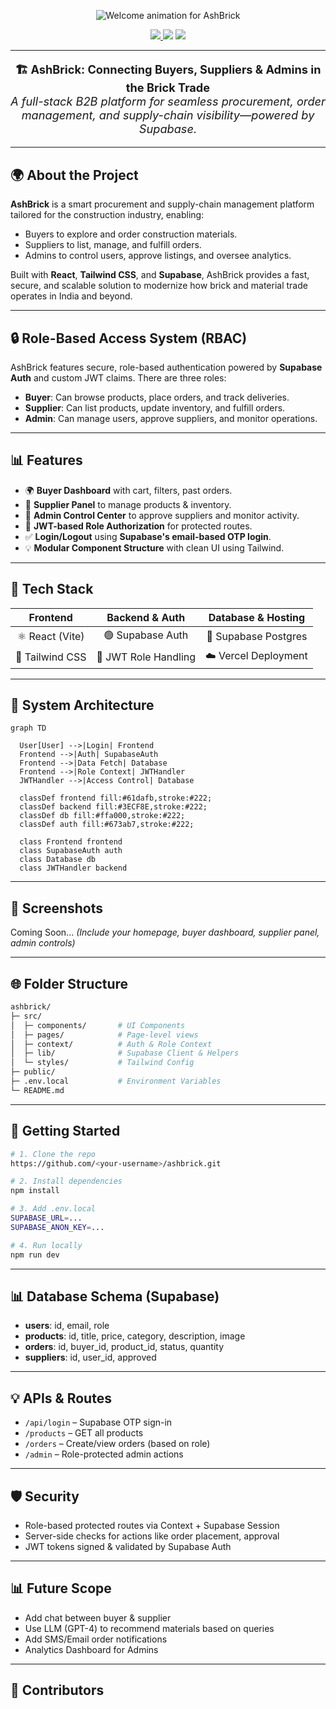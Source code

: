<!-- HEADER BANNER -->

<p align="center">
<img src="https://readme-typing-svg.demolab.com?font=Fira+Code&weight=400&size=20&duration=5000&pause=1000&color=4CAF50FF&background=00000000&center=true&vCenter=true&lines=%F0%9F%9A%A7+Welcome+to+AshBrick!;Build+Smarter.+Supply+Faster.+Trade+Greener." alt="Welcome animation for AshBrick" />
</p>

<p align="center">
  <a href="https://ashbrick.vercel.app" target="_blank">
    <img src="https://img.shields.io/badge/Live%20Demo-00C853?style=for-the-badge&logo=vercel&logoColor=white" />
  </a>
  <img src="https://img.shields.io/badge/Built%20with-Supabase-3ECF8E?style=for-the-badge&logo=supabase&logoColor=white" />
  <img src="https://img.shields.io/badge/Auth-Role%20Based%20Access-blue?style=for-the-badge&logo=auth0&logoColor=white" />
</p>

---

<p align="center" style="font-size:1.3em">
  <strong>🏗️ AshBrick: Connecting Buyers, Suppliers & Admins in the Brick Trade</strong><br>
  <em>A full-stack B2B platform for seamless procurement, order management, and supply-chain visibility—powered by Supabase.</em>
</p>

---

## 🌍 About the Project

**AshBrick** is a smart procurement and supply-chain management platform tailored for the construction industry, enabling:

* Buyers to explore and order construction materials.
* Suppliers to list, manage, and fulfill orders.
* Admins to control users, approve listings, and oversee analytics.

Built with **React**, **Tailwind CSS**, and **Supabase**, AshBrick provides a fast, secure, and scalable solution to modernize how brick and material trade operates in India and beyond.

---

## 🔒 Role-Based Access System (RBAC)

AshBrick features secure, role-based authentication powered by **Supabase Auth** and custom JWT claims. There are three roles:

* **Buyer**: Can browse products, place orders, and track deliveries.
* **Supplier**: Can list products, update inventory, and fulfill orders.
* **Admin**: Can manage users, approve suppliers, and monitor operations.

---

## 📊 Features

* 🌍 **Buyer Dashboard** with cart, filters, past orders.
* 🚚 **Supplier Panel** to manage products & inventory.
* 🧱 **Admin Control Center** to approve suppliers and monitor activity.
* 🔑 **JWT-based Role Authorization** for protected routes.
* ✅ **Login/Logout** using **Supabase's email-based OTP login**.
* 💡 **Modular Component Structure** with clean UI using Tailwind.

---

## 🔧 Tech Stack

|     Frontend    |    Backend & Auth    |  Database & Hosting  |
| :-------------: | :------------------: | :------------------: |
| ⚛️ React (Vite) |   🟢 Supabase Auth   | 📃 Supabase Postgres |
| 🎨 Tailwind CSS | 🔐 JWT Role Handling | ☁️ Vercel Deployment |

---

## 🛂 System Architecture

```mermaid
graph TD

  User[User] -->|Login| Frontend
  Frontend -->|Auth| SupabaseAuth
  Frontend -->|Data Fetch| Database
  Frontend -->|Role Context| JWTHandler
  JWTHandler -->|Access Control| Database

  classDef frontend fill:#61dafb,stroke:#222;
  classDef backend fill:#3ECF8E,stroke:#222;
  classDef db fill:#ffa000,stroke:#222;
  classDef auth fill:#673ab7,stroke:#222;

  class Frontend frontend
  class SupabaseAuth auth
  class Database db
  class JWTHandler backend

```


---

## 📸 Screenshots

Coming Soon... *(Include your homepage, buyer dashboard, supplier panel, admin controls)*

---

## 🌐 Folder Structure

```bash
ashbrick/
├─ src/
│  ├─ components/       # UI Components
│  ├─ pages/            # Page-level views
│  ├─ context/          # Auth & Role Context
│  ├─ lib/              # Supabase Client & Helpers
│  └─ styles/           # Tailwind Config
├─ public/
├─ .env.local           # Environment Variables
└─ README.md
```

---

## 🚀 Getting Started

```bash
# 1. Clone the repo
https://github.com/<your-username>/ashbrick.git

# 2. Install dependencies
npm install

# 3. Add .env.local
SUPABASE_URL=...
SUPABASE_ANON_KEY=...

# 4. Run locally
npm run dev
```

---

## 📊 Database Schema (Supabase)

* **users**: id, email, role
* **products**: id, title, price, category, description, image
* **orders**: id, buyer\_id, product\_id, status, quantity
* **suppliers**: id, user\_id, approved

---

## 💡 APIs & Routes

* `/api/login` – Supabase OTP sign-in
* `/products` – GET all products
* `/orders` – Create/view orders (based on role)
* `/admin` – Role-protected admin actions

---

## 🛡️ Security

* Role-based protected routes via Context + Supabase Session
* Server-side checks for actions like order placement, approval
* JWT tokens signed & validated by Supabase Auth

---

## 📊 Future Scope

* Add chat between buyer & supplier
* Use LLM (GPT-4) to recommend materials based on queries
* Add SMS/Email order notifications
* Analytics Dashboard for Admins

---

## 📄 Contributors 



